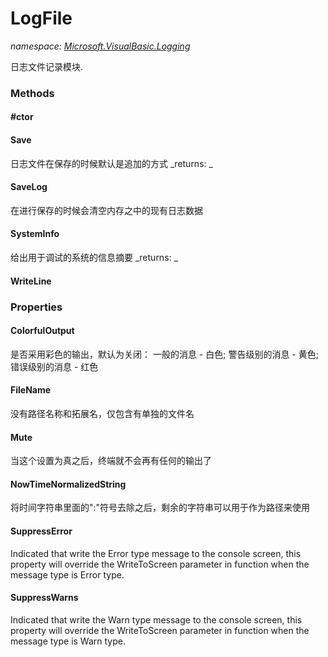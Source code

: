 ﻿
# LogFile
_namespace: [Microsoft.VisualBasic.Logging](N-Microsoft.VisualBasic.Logging.md)_

日志文件记录模块.

### Methods

#### #ctor

#### Save
日志文件在保存的时候默认是追加的方式
_returns: _
#### SaveLog
在进行保存的时候会清空内存之中的现有日志数据
#### SystemInfo
给出用于调试的系统的信息摘要
_returns: _
#### WriteLine



### Properties

#### ColorfulOutput
是否采用彩色的输出，默认为关闭：
 一般的消息 - 白色; 
 警告级别的消息 - 黄色; 
 错误级别的消息 - 红色
#### FileName
没有路径名称和拓展名，仅包含有单独的文件名
#### Mute
当这个设置为真之后，终端就不会再有任何的输出了
#### NowTimeNormalizedString
将时间字符串里面的":"符号去除之后，剩余的字符串可以用于作为路径来使用
#### SuppressError
Indicated that write the Error type message to the console screen, this 
 property will override the WriteToScreen parameter in function when the 
 message type is Error type.
#### SuppressWarns
Indicated that write the Warn type message to the console screen, this 
 property will override the WriteToScreen parameter in function when the 
 message type is Warn type.

